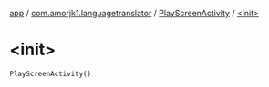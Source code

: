 [app](../../index.md) / [com.amorjk1.languagetranslator](../index.md) / [PlayScreenActivity](index.md) / [&lt;init&gt;](./-init-.md)

# &lt;init&gt;

`PlayScreenActivity()`